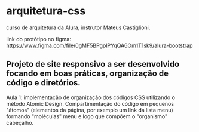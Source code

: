 # arquitetura-css
curso de arquitetura da Alura, instrutor Mateus Castiglioni.

link do protótipo no figma: https://www.figma.com/file/0gMF5BPgplPYqQA6Om1T1sk9/alura-bootstrap

Projeto de site responsivo a ser desenvolvido focando em boas práticas, organização de código e diretórios.
----------
Aula 1: implementação de organização dos códigos CSS utilizando o método Atomic Design. Compartimentação do código em pequenos "átomos" (elementos da página, por exemplo um link da lista menu) formando "moléculas" menu e logo que compõem o "organismo" cabeçalho.